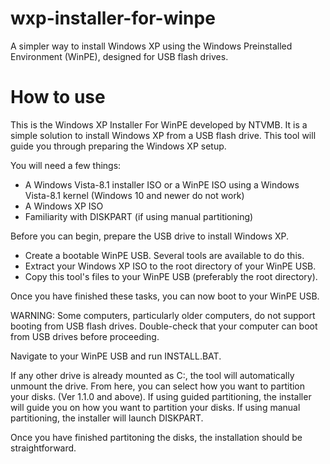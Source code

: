 # wxp-installer-for-winpe
A simpler way to install Windows XP using the Windows Preinstalled Environment (WinPE), designed for USB flash drives.

# How to use
This is the Windows XP Installer For WinPE developed by NTVMB. It is a simple solution to install Windows XP from a USB flash drive.
This tool will guide you through preparing the Windows XP setup.

You will need a few things:
- A Windows Vista-8.1 installer ISO or a WinPE ISO using a Windows Vista-8.1 kernel (Windows 10 and newer do not work)
- A Windows XP ISO
- Familiarity with DISKPART (if using manual partitioning)

Before you can begin, prepare the USB drive to install Windows XP.
- Create a bootable WinPE USB. Several tools are available to do this.
- Extract your Windows XP ISO to the root directory of your WinPE USB.
- Copy this tool's files to your WinPE USB (preferably the root directory).

Once you have finished these tasks, you can now boot to your WinPE USB.

WARNING: Some computers, particularly older computers, do not support booting from USB flash drives. Double-check that your computer can boot from USB drives before proceeding.

Navigate to your WinPE USB and run INSTALL.BAT.

If any other drive is already mounted as C:, the tool will automatically unmount the drive.
From here, you can select how you want to partition your disks. (Ver 1.1.0 and above). If using guided partitioning, the installer will guide you on how you want to partition your disks. If using manual partitioning, the installer will launch DISKPART.

Once you have finished partitoning the disks, the installation should be straightforward.
